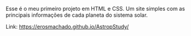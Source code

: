 Esse é o meu primeiro projeto em HTML e CSS. Um site simples com as principais informações de cada planeta do sistema solar.

Link: https://erosmachado.github.io/AstropStudy/ 
